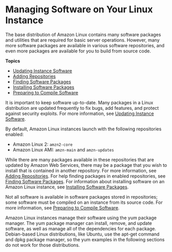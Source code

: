 # Managing Software on Your Linux Instance<a name="managing-software"></a>

The base distribution of Amazon Linux contains many software packages and utilities that are required for basic server operations\. However, many more software packages are available in various software repositories, and even more packages are available for you to build from source code\.

**Topics**
+ [Updating Instance Software](install-updates.md)
+ [Adding Repositories](add-repositories.md)
+ [Finding Software Packages](find-software.md)
+ [Installing Software Packages](install-software.md)
+ [Preparing to Compile Software](compile-software.md)

It is important to keep software up\-to\-date\. Many packages in a Linux distribution are updated frequently to fix bugs, add features, and protect against security exploits\. For more information, see [Updating Instance Software](install-updates.md)\.

By default, Amazon Linux instances launch with the following repositories enabled:
+ Amazon Linux 2: `amzn2-core`
+ Amazon Linux AMI: `amzn-main` and `amzn-updates`

 While there are many packages available in these repositories that are updated by Amazon Web Services, there may be a package that you wish to install that is contained in another repository\. For more information, see [Adding Repositories](add-repositories.md)\. For help finding packages in enabled repositories, see [Finding Software Packages](find-software.md)\. For information about installing software on an Amazon Linux instance, see [Installing Software Packages](install-software.md)\.

Not all software is available in software packages stored in repositories; some software must be compiled on an instance from its source code\. For more information, see [Preparing to Compile Software](compile-software.md)\.

Amazon Linux instances manage their software using the yum package manager\. The yum package manager can install, remove, and update software, as well as manage all of the dependencies for each package\. Debian\-based Linux distributions, like Ubuntu, use the apt\-get command and dpkg package manager, so the yum examples in the following sections do not work for those distributions\.